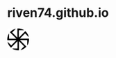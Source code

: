 # riven74.github.io
<img src="https://github.com/riven74/img/blob/master/1200px-Kolovrat_(Коловрат)_Swastika_(Свастика)_-_Rodnovery.svg.png" width="50" height="50">
